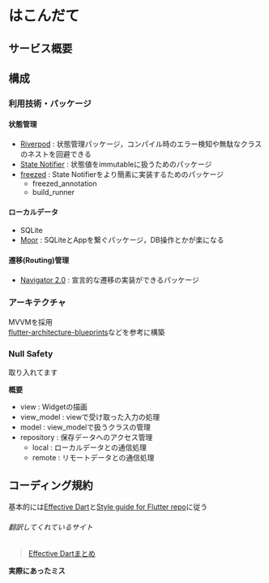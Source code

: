 # はこんだて
## サービス概要

## 構成
### 利用技術・パッケージ
#### 状態管理
- [Riverpod](https://pub.dev/packages/riverpod) : 状態管理パッケージ，コンパイル時のエラー検知や無駄なクラスのネストを回避できる
- [State Notifier](https://pub.dev/packages/state_notifier) : 状態値をimmutableに扱うためのパッケージ
- [freezed](https://pub.dev/packages/freezed/install) : State Notifierをより簡素に実装するためのパッケージ
  - freezed_annotation
  - build_runner

#### ローカルデータ
- SQLite
- [Moor](https://moor.simonbinder.eu/) : SQLiteとAppを繋ぐパッケージ，DB操作とかが楽になる

#### 遷移(Routing)管理
- [Navigator 2.0](https://docs.google.com/document/d/1Q0jx0l4-xymph9O6zLaOY4d_f7YFpNWX_eGbzYxr9wY/edit#) : 宣言的な遷移の実装ができるパッケージ

### アーキテクチャ
MVVMを採用  
[flutter-architecture-blueprints](https://github.com/wasabeef/flutter-architecture-blueprints)などを参考に構築  

### Null Safety
取り入れてます

**概要**
- view : Widgetの描画
- view_model : viewで受け取った入力の処理
- model : view_modelで扱うクラスの管理
- repository : 保存データへのアクセス管理
  - local : ローカルデータとの通信処理
  - remote : リモートデータとの通信処理

## コーディング規約
基本的には[Effective Dart](https://dart.dev/guides/language/effective-dart)と[Style guide for Flutter repo](https://github.com/flutter/flutter/wiki/Style-guide-for-Flutter-repo)に従う  
###### 翻訳してくれているサイト
> [Effective Dartまとめ](https://qiita.com/mkosuke/items/42c19d7edbf111f7fb71)

**実際にあったミス**
